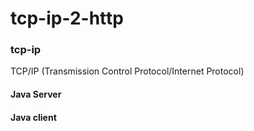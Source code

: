 # tcp-ip-2-http


### tcp-ip
TCP/IP (Transmission Control Protocol/Internet Protocol)


#### Java Server

#### Java client 
